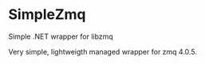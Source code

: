 # SimpleZmq
Simple .NET wrapper for libzmq

Very simple, lightweigth managed wrapper for zmq 4.0.5.
